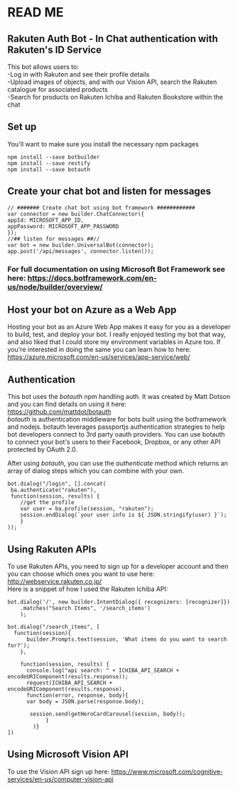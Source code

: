 
# READ ME
## Rakuten Auth Bot - In Chat authentication with Rakuten's ID Service

This bot allows users to: <br />
-Log in with Rakuten and see their profile details <br />
-Upload images of objects, and with our Vision API, search the Rakuten catalogue for associated products <br />
-Search for products on Rakuten Ichiba and Rakuten Bookstore within the chat <br />

## Set up
You'll want to make sure you install the necessary npm packages
```
npm install --save botbuilder
npm install --save restify
npm install --save botauth
```

## Create your chat bot and listen for messages
 ```
 // ####### Create chat bot using bot framework ############
var connector = new builder.ChatConnector({
appId: MICROSOFT_APP_ID,
appPassword: MICROSOFT_APP_PASSWORD
});
 //## listen for messages ##//
var bot = new builder.UniversalBot(connector);
app.post('/api/messages', connector.listen());
```

### For full documentation on using Microsoft Bot Framework see here: <https://docs.botframework.com/en-us/node/builder/overview/>

## Host your bot on Azure as a Web App
Hosting your bot as an Azure Web App makes it easy for you as a developer to build, test, and deploy your bot. I really enjoyed testing my bot that way, and also liked that I could store my environment variables in Azure too. If you're interested in doing the same you can learn how to here: <https://azure.microsoft.com/en-us/services/app-service/web/>

## Authentication
This bot uses the *botauth* npm handling auth. It was created by Matt Dotson and you can find details on using it here: <https://github.com/mattdot/botauth> <br />
*botauth* is authentication middleware for bots built using the botframework and nodejs. botauth leverages passportjs authentication strategies to help bot developers connect to 3rd party oauth providers. You can use botauth to connect your bot's users to their Facebook, Dropbox, or any other API protected by OAuth 2.0. <br />

After using *botauth*, you can use the *authenticate* method which returns an array of dialog steps which you can combine with your own.

```
bot.dialog("/login", [].concat( 
 ba.authenticate("rakuten"), 
 function(session, results) {
    //get the profile
    var user = ba.profile(session, "rakuten");
    session.endDialog(`your user info is ${ JSON.stringify(user) }`);
    }
));
```
## Using Rakuten APIs
To use Rakuten APIs, you need to sign up for a developer account and then you can choose which ones you want to use here: <http://webservice.rakuten.co.jp/> <br />
Here is a snippet of how I used the Rakuten Ichiba API:
```
bot.dialog('/', new builder.IntentDialog({ recognizers: [recognizer]})
    .matches("Search Items", '/search_items')
    );

bot.dialog("/search_items", [
  function(session){
      builder.Prompts.text(session, 'What items do you want to search for?');
    },

    function(session, results) {
      console.log("api search: " + ICHIBA_API_SEARCH + encodeURIComponent(results.response));
      request(ICHIBA_API_SEARCH + encodeURIComponent(results.response), 
      function(error, response, body){
      var body = JSON.parse(response.body);

       session.send(getHeroCardCarousel(session, body));
            }
        )}
])
```

## Using Microsoft Vision API
To use the Vision API sign up here: <https://www.microsoft.com/cognitive-services/en-us/computer-vision-api>
